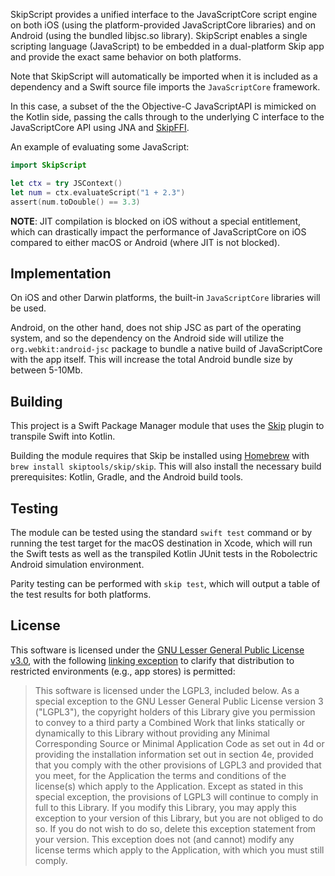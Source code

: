 SkipScript provides a unified interface to the JavaScriptCore script engine on
both iOS (using the platform-provided JavaScriptCore libraries) and
on Android (using the bundled libjsc.so library). SkipScript enables
a single scripting language (JavaScript) to be embedded in a dual-platform
Skip app and provide the exact same behavior on both platforms.

Note that SkipScript will automatically be imported when it is included
as a dependency and a Swift source file imports the `JavaScriptCore` framework.

In this case, a subset of the the Objective-C JavaScriptAPI is mimicked on the
Kotlin side, passing the calls through to the underlying C interface to the 
JavaScriptCore API using JNA and [SkipFFI](https://source.skip.tools/skip-ffi/).


An example of evaluating some JavaScript:

```swift
import SkipScript

let ctx = try JSContext()
let num = ctx.evaluateScript("1 + 2.3")
assert(num.toDouble() == 3.3)

```

**NOTE**: JIT compilation is blocked on iOS without a special entitlement, which can drastically impact the performance of JavaScriptCore on iOS compared to either macOS or Android (where JIT is not blocked).

## Implementation

On iOS and other Darwin platforms, the built-in `JavaScriptCore` libraries will be used. 

Android, on the other hand, does not ship JSC as part of the operating system, and so the dependency on the Android side will utilize the `org.webkit:android-jsc` package to bundle a native build of JavaScriptCore with the app itself. This will increase the total Android bundle size by between 5-10Mb.


## Building

This project is a Swift Package Manager module that uses the
[Skip](https://skip.tools) plugin to transpile Swift into Kotlin.

Building the module requires that Skip be installed using 
[Homebrew](https://brew.sh) with `brew install skiptools/skip/skip`.
This will also install the necessary build prerequisites:
Kotlin, Gradle, and the Android build tools.

## Testing

The module can be tested using the standard `swift test` command
or by running the test target for the macOS destination in Xcode,
which will run the Swift tests as well as the transpiled
Kotlin JUnit tests in the Robolectric Android simulation environment.

Parity testing can be performed with `skip test`,
which will output a table of the test results for both platforms.

## License

This software is licensed under the
[GNU Lesser General Public License v3.0](https://spdx.org/licenses/LGPL-3.0-only.html),
with the following
[linking exception](https://spdx.org/licenses/LGPL-3.0-linking-exception.html)
to clarify that distribution to restricted environments (e.g., app stores)
is permitted:

> This software is licensed under the LGPL3, included below.
> As a special exception to the GNU Lesser General Public License version 3
> ("LGPL3"), the copyright holders of this Library give you permission to
> convey to a third party a Combined Work that links statically or dynamically
> to this Library without providing any Minimal Corresponding Source or
> Minimal Application Code as set out in 4d or providing the installation
> information set out in section 4e, provided that you comply with the other
> provisions of LGPL3 and provided that you meet, for the Application the
> terms and conditions of the license(s) which apply to the Application.
> Except as stated in this special exception, the provisions of LGPL3 will
> continue to comply in full to this Library. If you modify this Library, you
> may apply this exception to your version of this Library, but you are not
> obliged to do so. If you do not wish to do so, delete this exception
> statement from your version. This exception does not (and cannot) modify any
> license terms which apply to the Application, with which you must still
> comply.

